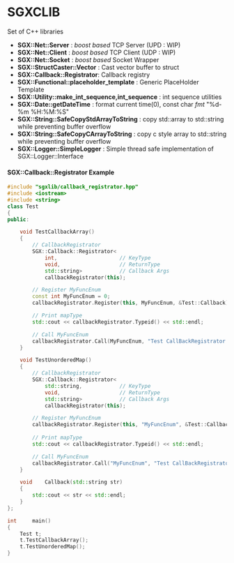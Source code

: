 # SGXCLIB

Set of C++ libraries
- **SGX::Net::Server** : *boost based* TCP Server (UPD : WIP)
- **SGX::Net::Client** : *boost based* TCP Client (UDP : WIP)
- **SGX::Net::Socket** : *boost based* Socket Wrapper
- **SGX::StructCaster::Vector** : Cast vector buffer to struct
- **SGX::Callback::Registrator**: Callback registry
- **SGX::Functional::placeholder_template** : Generic PlaceHolder Template
- **SGX::Utility::make_int_sequence,int_sequence** : int sequence utilities
- **SGX::Date::getDateTime** : format current time(0), const char *fmt* "%d-%m %H:%M:%S"
- **SGX::String::SafeCopyStdArrayToString** : copy std::array to std::string while preventing buffer overflow
- **SGX::String::SafeCopyCArrayToString** : copy c style array to std::string while preventing buffer overflow
- **SGX::Logger::SimpleLogger** : Simple thread safe implementation of SGX::Logger::Interface


#### SGX::Callback::Registrator Example
```cpp
#include "sgxlib/callback_registrator.hpp"
#include <iostream>
#include <string>
class Test
{
public:

	void TestCallbackArray()
	{
		// CallbackRegistrator
		SGX::Callback::Registrator<
			int,                    // KeyType
			void,                   // ReturnType
			std::string>            // Callback Args
			callbackRegistrator(this);

		// Register MyFuncEnum
		const int MyFuncEnum = 0;
		callbackRegistrator.Register(this, MyFuncEnum, &Test::Callback);

		// Print mapType
		std::cout << callbackRegistrator.Typeid() << std::endl;

		// Call MyFuncEnum
		callbackRegistrator.Call(MyFuncEnum, "Test CallBackRegistrator with std::array");
	}

	void TestUnorderedMap()
	{
		// CallbackRegistrator
		SGX::Callback::Registrator<
			std::string,			// KeyType
			void,					// ReturnType
			std::string>			// Callback Args
			callbackRegistrator(this);

		// Register MyFuncEnum
		callbackRegistrator.Register(this, "MyFuncEnum", &Test::Callback);
		
		// Print mapType
		std::cout << callbackRegistrator.Typeid() << std::endl;

		// Call MyFuncEnum
		callbackRegistrator.Call("MyFuncEnum", "Test CallBackRegistrator with std::unordered_map");
	}

	void	Callback(std::string str)
	{
		std::cout << str << std::endl;
	}
};

int		main()
{
	Test t;
	t.TestCallbackArray();
	t.TestUnorderedMap();
}
```
